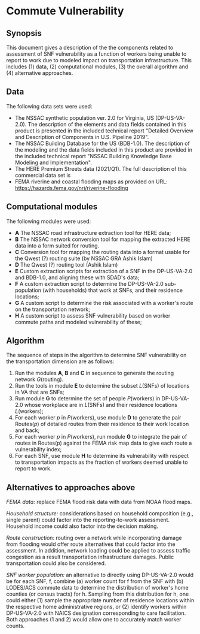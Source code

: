# Commute Vulnerability

## Synopsis

This document gives a description of the the components related to assessment of SNF vulnerability as a function of workers being unable to report to work due to modeled impact on transportation infrastructure. This includes (1) data, (2) computational modules, (3) the overall algorithm and (4) alternative approaches. 

## Data

The following data sets were used:
  - The NSSAC synthetic population ver. 2.0 for Virginia, US (DP-US-VA-2.0). The description of the elements and data fields contained in this product is presented in the included technical report "Detailed Overview and Description of Components in U.S. Pipeline 2019".
  - The NSSAC Building Database for the US (BDB-1.0). The description of the modeling and the data fields included in this product are provided in the included technical report "NSSAC Building Knowledge Base Modeling and Implementation". 
  - The HERE Premium Streets data (2021/Q1). The full description of this commercial data set is 
  - FEMA riverine and coastal flooding maps as provided on URL: https://hazards.fema.gov/nri/riverine-flooding

## Computational modules

The following modules were used:
  - **A** The NSSAC road infrastructure extraction tool for HERE data;
  - **B** The NSSAC network conversion tool for mapping the extracted HERE data into a form suited for routing.
  - **C** Conversion tool for mapping the routing data into a format usable for the Qwest (?) routing suite (by NSSAC GRA Ashik Islam)
  - **D** The Qwest (?) routing tool (Ashik Islam)
  - **E** Custom extraction scripts for extraction of a SNF in the DP-US-VA-2.0 and BDB-1.0, and aligning these with SDAD's data;
  - **F** A custom extraction script to determine the DP-US-VA-2.0 sub-population (with households) that work at SNFs, and their residence locations;
  - **G** A custom script to determine the risk associated with a worker's route on the transportation network;
  - **H** A custom script to assess SNF vulnerability based on worker commute paths and modeled vulnerability of these;

## Algorithm

The sequence of steps in the algorithm to determine SNF vulnerability on the transportation dimension are as follows:

1. Run the modules **A**, **B** and **C** in sequence to generate the routing network *G*(routing).
2. Run the tools in module **E** to determine the subset *L*(SNFs) of locations in VA that are SNFs;
3. Run module **G** to determine the set of people *P*(workers) in DP-US-VA-2.0 whose workplace are in *L*(SNFs) and their residence locations *L*(workers);
4. For each worker *p* in *P*(workers), use module **D** to generate the pair Routes(*p*) of detailed routes from their residence to their work location and back;
5. For each worker *p* in *P*(workers), run module **G** to integrate the pair of routes in Routes(p) against the FEMA risk map data to give each route a vulnerability index;
6. For each SNF, use module **H** to determine its vulnerability with respect to transportation impacts as the fraction of workers deemed unable to report to work.


## Alternatives to approaches above

*FEMA data:* replace FEMA flood risk data with data from NOAA flood maps.

*Household structure:* considerations based on household composition (e.g., single parent) could factor into the reporting-to-work assessment. Household income could also factor into the decision making.

*Route construction:* routing over a network while incorporating damage from flooding would offer route alternatives that could factor into the assessment. In addition, network loading could be applied to assess traffic congestion as a result transportation infrastructure damages. Public transportation could also be considered.

*SNF worker population:* an alternative to directly using DP-US-VA-2.0 would be for each SNF, f, combine (a) worker count for f from the SNF with (b) LODES/ACS commute data to determine the distribution of worker's home counties (or census tracts) for h. Sampling from this distribution for h, one could either (1) sample the appropriate number of residence locations within the respective home administrative regions, or (2) identify workers within DP-US-VA-2.0 with NAICS designation corresponding to care facilitation. Both approaches (1 and 2) would allow one to accurately match worker counts.
